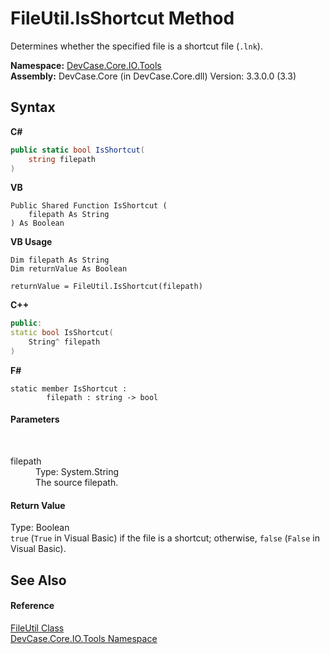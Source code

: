 # FileUtil.IsShortcut Method 
 

Determines whether the specified file is a shortcut file (`.lnk`).

**Namespace:**&nbsp;<a href="N_DevCase_Core_IO_Tools">DevCase.Core.IO.Tools</a><br />**Assembly:**&nbsp;DevCase.Core (in DevCase.Core.dll) Version: 3.3.0.0 (3.3)

## Syntax

**C#**<br />
``` C#
public static bool IsShortcut(
	string filepath
)
```

**VB**<br />
``` VB
Public Shared Function IsShortcut ( 
	filepath As String
) As Boolean
```

**VB Usage**<br />
``` VB Usage
Dim filepath As String
Dim returnValue As Boolean

returnValue = FileUtil.IsShortcut(filepath)
```

**C++**<br />
``` C++
public:
static bool IsShortcut(
	String^ filepath
)
```

**F#**<br />
``` F#
static member IsShortcut : 
        filepath : string -> bool 

```


#### Parameters
&nbsp;<dl><dt>filepath</dt><dd>Type: System.String<br />The source filepath.</dd></dl>

#### Return Value
Type: Boolean<br />`true` (`True` in Visual Basic) if the file is a shortcut; otherwise, `false` (`False` in Visual Basic).

## See Also


#### Reference
<a href="T_DevCase_Core_IO_Tools_FileUtil">FileUtil Class</a><br /><a href="N_DevCase_Core_IO_Tools">DevCase.Core.IO.Tools Namespace</a><br />